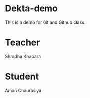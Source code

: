 # Dekta-demo
This is a demo for Git and Github class.
# Teacher
Shradha Khapara
# Student
Aman Chaurasiya
